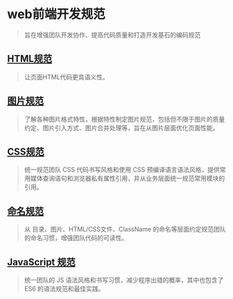 # web前端开发规范

> 旨在增强团队开发协作、提高代码质量和打造开发基石的编码规范

## [HTML规范](https://github.com/ReZhangxin/Standard/blob/master/HTML%E8%A7%84%E8%8C%83.md) 

> 让页面HTML代码更具语义性。

## [图片规范]()

> 了解各种图片格式特性，根据特性制定图片规范，包括但不限于图片的质量约定、图片引入方式、图片合并处理等，旨在从图片层面优化页面性能。

## [CSS规范]()

> 统一规范团队 CSS 代码书写风格和使用 CSS 预编译语言语法风格，提供常用媒体查询语句和浏览器私有属性引用，并从业务层面统一规范常用模块的引用。

## [命名规范]()

> 从 目录、图片、HTML/CSS文件、ClassName 的命名等层面约定规范团队的命名习惯，增强团队代码的可读性。

## [JavaScript 规范]()

> 统一团队的 JS 语法风格和书写习惯，减少程序出错的概率，其中也包含了 ES6 的语法规范和最佳实践。
